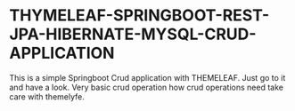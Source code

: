 # THYMELEAF-SPRINGBOOT-REST-JPA-HIBERNATE-MYSQL-CRUD-APPLICATION
This is a simple Springboot Crud application with THEMELEAF.
Just go to it and have a look.
Very basic crud operation how crud operations need take care with themelyfe.

